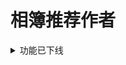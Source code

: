 # 相簿推荐作者

<details>
<summary>功能已下线</summary>

## 获取摄影推荐作者

> https://api.vc.bilibili.com/link_draw/v2/Photo/uper

*请求方式：GET*

**url参数：**

| 参数名 | 类型 | 内容     | 必要性 | 备注    |
| ------ | ---- | -------- | ------ | ------- |
| num    | num  | 请求数量 | 非必要 | 默认为6 |

**json回复：**

根对象：

| 字段    | 类型  | 内容     | 备注          |
| ------- | ----- | -------- | ------------- |
| code    | num   | 返回值   | 0：成功       |
| msg     | str   | 错误信息 | 默认为success |
| message | str   | 错误信息 | 默认为success |
| data    | array | 信息本体 |               |

`data`数组：

| 项   | 类型 | 内容       | 备注 |
| ---- | ---- | ---------- | ---- |
| 0    | obj  | 作者 1     |      |
| n    | obj  | 作者 (n+1) |      |
| ……   | obj  | ……         | ……   |

`data`数组中的对象：

| 字段        | 类型 | 内容    | 备注         |
| ----------- | ---- | ------- | ------------ |
| uid         | num  | 作者mid |              |
| head_url    | str  | 头像url |              |
| name        | str  | 昵称    |              |
| is_followed | num  | 0       | 作用尚不明确 |

**示例：**

请求获取摄影推荐作者，数量为5

```shell
curl -G 'https://api.vc.bilibili.com/link_draw/v2/Photo/uper' \
--data-urlencode 'num=5'
```

<details>
<summary>查看响应示例：</summary>

```json
{
    "code": 0,
    "msg": "success",
    "message": "success",
    "data": [
        {
            "uid": 36974706,
            "head_url": "https://i2.hdslb.com/bfs/face/fa7ef3a5124e2ebfd2094e0bc2f42c752c1abd21.jpg",
            "name": "幹物小幺",
            "is_followed": 0
        },
        {
            "uid": 3223860,
            "head_url": "https://i0.hdslb.com/bfs/face/c5400d25eb7700cd41d88dff5b800bd55ec27cfe.jpg",
            "name": "您算哪根葱",
            "is_followed": 0
        },
        {
            "uid": 941228,
            "head_url": "https://i2.hdslb.com/bfs/face/f38f000d4df21e9bea96d3573efdf81ae02f4ddf.jpg",
            "name": "碳酸熊卡",
            "is_followed": 0
        },
        {
            "uid": 2624541,
            "head_url": "https://i0.hdslb.com/bfs/face/86ccd746af8b1e8bfcdd432de7f0ce1e2b2cb8b0.jpg",
            "name": "_一之濑光",
            "is_followed": 0
        },
        {
            "uid": 29963706,
            "head_url": "https://i1.hdslb.com/bfs/face/c054f097f1b882fc6ad8a67d0f0f88e3acd3bc88.jpg",
            "name": "公子温温温如",
            "is_followed": 0
        }
    ]
}
```

</details>

## 获取画友推荐作者

> https://api.vc.bilibili.com/link_draw/v2/Doc/drawer

*请求方式：GET*

**url参数：**

| 参数名 | 类型 | 内容     | 必要性 | 备注    |
| ------ | ---- | -------- | ------ | ------- |
| num    | num  | 请求数量 | 非必要 | 默认为6 |

**json回复：**

见[获取摄影推荐作者](#获取摄影推荐作者)中的响应内容

**示例：**

请求获取画友推荐作者，数量为5

```shell
curl -G 'https://api.vc.bilibili.com/link_draw/v2/Doc/drawer' \
--data-urlencode 'num=5'
```

<details>
<summary>查看响应示例：</summary>

```json
{
    "code": 0,
    "msg": "success",
    "message": "success",
    "data": [
        {
            "uid": 7905675,
            "head_url": "http://i1.hdslb.com/bfs/face/d4765fd020e8b96e331861cb4d6a3afde4e70d1d.jpg",
            "name": "我真的是离城",
            "is_followed": 0
        },
        {
            "uid": 20356494,
            "head_url": "http://i0.hdslb.com/bfs/face/0686141506894df969832d7dda91f2a0c4cdc24b.jpg",
            "name": "ZM-PANDA",
            "is_followed": 0
        },
        {
            "uid": 4836885,
            "head_url": "http://i1.hdslb.com/bfs/face/48822c5aa7aeae9d3dd2010388baa2b0e1c5cc0a.jpg",
            "name": "六六子w",
            "is_followed": 0
        },
        {
            "uid": 2575079,
            "head_url": "http://i1.hdslb.com/bfs/face/cb3d6f4fb2fbe5aa85ab8773a1a19cec6d8ff1e1.jpg",
            "name": "念萦墨葵",
            "is_followed": 0
        },
        {
            "uid": 1904878,
            "head_url": "http://i0.hdslb.com/bfs/face/f6de926b3905ec7bb9e36202d80eb931d12f70ac.jpg",
            "name": "fedsnk",
            "is_followed": 0
        }
    ]
}
```

</details>
</details>
